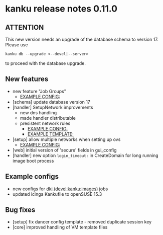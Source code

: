 # kanku release notes 0.11.0

## ATTENTION

This new version needs an upgrade of the database schema to version 17.
Please use
```
kanku db --upgrade <--devel|--server>
```
to proceed with the database upgrade.

## New features

* new feature "Job Groups"
  * [EXAMPLE CONFIG:](etc/job_groups/examples/kanku.yml)
* [schema] update database version 17
* [handler] SetupNetwork improvements
  * new dns handling
  * made handler distributable
  * presistent network rules
    * [EXAMPLE CONFIG:](etc/jobs/examples/multi-network.yml)
    * [EXAMPLE TEMPLATE:](etc/templates/examples-vm/multi-network.tt2)
* [setup] allow multiple networks when setting up ovs
  * [EXAMPLE CONFIG:](etc/templates/cmd/setup/kanku-config.yml.tt2#L72)
* [web] initial version of 'secure' fields in gui_config
* [handler] new option `login_timeout:` in CreateDomain for long running image boot process

## Example configs

* new configs for [dki (devel:kanku:images)](https://build.opensuse.org/project/show/devel:kanku:images) jobs
* updated icinga Kankufile to openSUSE 15.3

## Bug fixes

* [setup] fix dancer config template - removed duplicate session key
* [core] improved handling of VM template files
